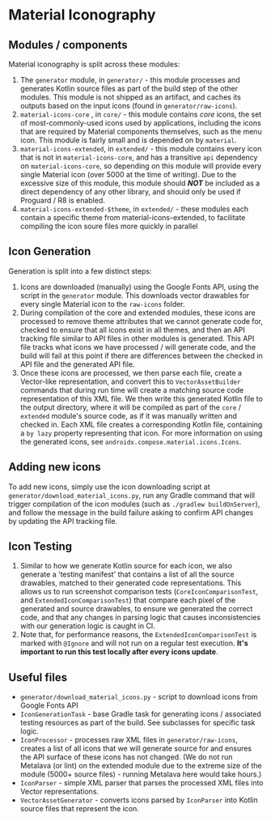 # Material Iconography

## Modules / components
Material iconography is split across these modules:

 1. The `generator` module, in `generator/` - this module processes and generates Kotlin source files as part of the build step of the other modules. This module is not shipped as an artifact, and caches its outputs based on the input icons (found in `generator/raw-icons`).
 2. `material-icons-core` , in `core/` - this module contains _core_ icons, the set of most-commonly-used icons used by applications, including the icons that are required by Material components themselves, such as the menu icon. This module is fairly small and is depended on by `material`.
 3. `material-icons-extended`, in `extended/` - this module contains every icon that is not in `material-icons-core`, and has a transitive `api` dependency on `material-icons-core`, so depending on this module will provide every single Material icon (over 5000 at the time of writing). Due to the excessive size of this module, this module should ***NOT*** be included as a direct dependency of any other library, and should only be used if Proguard / R8 is enabled.
 4. `material-icons-extended-$theme`, in `extended/` - these modules each contain a specific theme from material-icons-extended, to facilitate compiling the icon soure files more quickly in parallel

## Icon Generation

Generation is split into a few distinct steps:

1. Icons are downloaded (manually) using the Google Fonts API, using the script in the `generator` module. This downloads vector drawables for every single Material icon to the `raw-icons` folder.
2. During compilation of the core and extended modules, these icons are processed to remove theme attributes that we cannot generate code for, checked to ensure that all icons exist in all themes, and then an API tracking file similar to API files in other modules is generated. This API file tracks what icons we have processed / will generate code, and the build will fail at this point if there are differences between the checked in API file and the generated API file.
3. Once these icons are processed, we then parse each file, create a Vector-like representation, and convert this to `VectorAssetBuilder` commands that during run time will create a matching source code representation of this XML file. We then write this generated Kotlin file to the output directory, where it will be compiled as part of the `core` / `extended` module's source code, as if it was manually written and checked in. Each XML file creates a corresponding Kotlin file, containing a `by lazy` property representing that icon. For more information on using the generated icons, see `androidx.compose.material.icons.Icons`.

## Adding new icons
To add new icons, simply use the icon downloading script at `generator/download_material_icons.py`, run any Gradle command that will trigger compilation of the icon modules (such as `./gradlew buildOnServer`), and follow the message in the build failure asking to confirm API changes by updating the API tracking file.

## Icon Testing
1. Similar to how we generate Kotlin source for each icon, we also generate a 'testing manifest' that contains a list of all the source drawables, matched to their generated code representations. This allows us to run screenshot comparison tests (`CoreIconComparisonTest`, and `ExtendedIconComparisonTest`) that compare each pixel of the generated and source drawables, to ensure we generated the correct code, and that any changes in parsing logic that causes inconsistencies with our generation logic is caught in CI.
2. Note that, for performance reasons, the `ExtendedIconComparisonTest` is marked with `@Ignore` and will not run on a regular test execution. **It's important to run this test locally after every icons update**.

## Useful files

 - `generator/download_material_icons.py` - script to download icons from Google Fonts API
 - `IconGenerationTask` - base Gradle task for generating icons / associated testing resources as part of the build. See subclasses for specific task logic.
 - `IconProcessor` - processes raw XML files in `generator/raw-icons`, creates a list of all icons that we will generate source for and ensures the API surface of these icons has not changed. (We do not run Metalava (or lint) on the extended module due to the extreme size of the module (5000+ source files) - running Metalava here would take hours.)
 - `IconParser` - simple XML parser that parses the processed XML files into Vector representations.
 - `VectorAssetGenerator` - converts icons parsed by `IconParser` into Kotlin source files that represent the icon.
